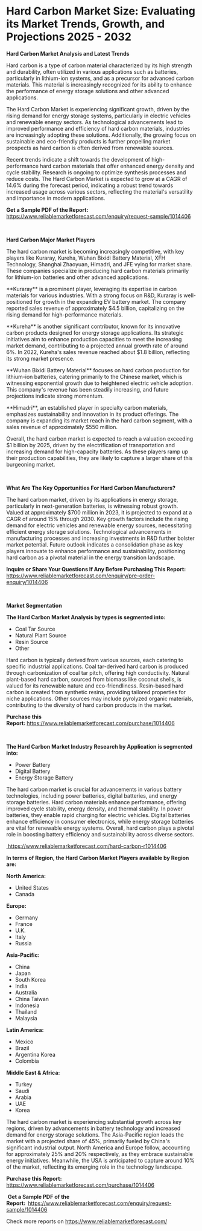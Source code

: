 <p><h1>Hard Carbon Market Size: Evaluating its Market Trends, Growth, and Projections 2025 - 2032</h1></p><p><strong>Hard Carbon Market Analysis and Latest Trends</strong></p>
<p><p>Hard carbon is a type of carbon material characterized by its high strength and durability, often utilized in various applications such as batteries, particularly in lithium-ion systems, and as a precursor for advanced carbon materials. This material is increasingly recognized for its ability to enhance the performance of energy storage solutions and other advanced applications.</p><p>The Hard Carbon Market is experiencing significant growth, driven by the rising demand for energy storage systems, particularly in electric vehicles and renewable energy sectors. As technological advancements lead to improved performance and efficiency of hard carbon materials, industries are increasingly adopting these solutions. Additionally, the growing focus on sustainable and eco-friendly products is further propelling market prospects as hard carbon is often derived from renewable sources.</p><p>Recent trends indicate a shift towards the development of high-performance hard carbon materials that offer enhanced energy density and cycle stability. Research is ongoing to optimize synthesis processes and reduce costs. The Hard Carbon Market is expected to grow at a CAGR of 14.6% during the forecast period, indicating a robust trend towards increased usage across various sectors, reflecting the material's versatility and importance in modern applications.</p></p>
<p><strong>Get a Sample PDF of the Report:&nbsp;</strong> <a href="https://www.reliablemarketforecast.com/enquiry/request-sample/1014406?utm_campaign=3252&utm_medium=2&utm_source=Github&utm_content=ia&utm_term=06032025&utm_id=hard-carbon">https://www.reliablemarketforecast.com/enquiry/request-sample/1014406</a></p>
<p>&nbsp;</p>
<p><strong>Hard Carbon Major Market Players</strong></p>
<p><p>The hard carbon market is becoming increasingly competitive, with key players like Kuraray, Kureha, Wuhan Bixidi Battery Material, XFH Technology, Shanghai Zhaoyuan, Himadri, and JFE vying for market share. These companies specialize in producing hard carbon materials primarily for lithium-ion batteries and other advanced applications.</p><p>**Kuraray** is a prominent player, leveraging its expertise in carbon materials for various industries. With a strong focus on R&D, Kuraray is well-positioned for growth in the expanding EV battery market. The company reported sales revenue of approximately $4.5 billion, capitalizing on the rising demand for high-performance materials.</p><p>**Kureha** is another significant contributor, known for its innovative carbon products designed for energy storage applications. Its strategic initiatives aim to enhance production capacities to meet the increasing market demand, contributing to a projected annual growth rate of around 6%. In 2022, Kureha's sales revenue reached about $1.8 billion, reflecting its strong market presence.</p><p>**Wuhan Bixidi Battery Material** focuses on hard carbon production for lithium-ion batteries, catering primarily to the Chinese market, which is witnessing exponential growth due to heightened electric vehicle adoption. This company's revenue has been steadily increasing, and future projections indicate strong momentum.</p><p>**Himadri**, an established player in specialty carbon materials, emphasizes sustainability and innovation in its product offerings. The company is expanding its market reach in the hard carbon segment, with a sales revenue of approximately $550 million.</p><p>Overall, the hard carbon market is expected to reach a valuation exceeding $1 billion by 2025, driven by the electrification of transportation and increasing demand for high-capacity batteries. As these players ramp up their production capabilities, they are likely to capture a larger share of this burgeoning market.</p></p>
<p>&nbsp;</p>
<p><strong>What Are The Key Opportunities For Hard Carbon Manufacturers?</strong></p>
<p><p>The hard carbon market, driven by its applications in energy storage, particularly in next-generation batteries, is witnessing robust growth. Valued at approximately $700 million in 2023, it is projected to expand at a CAGR of around 15% through 2030. Key growth factors include the rising demand for electric vehicles and renewable energy sources, necessitating efficient energy storage solutions. Technological advancements in manufacturing processes and increasing investments in R&D further bolster market potential. Future outlook indicates a consolidation phase as key players innovate to enhance performance and sustainability, positioning hard carbon as a pivotal material in the energy transition landscape.</p></p>
<p><strong>Inquire or Share Your Questions If Any Before Purchasing This Report:</strong> <a href="https://www.reliablemarketforecast.com/enquiry/pre-order-enquiry/1014406?utm_campaign=3252&utm_medium=2&utm_source=Github&utm_content=ia&utm_term=06032025&utm_id=hard-carbon">https://www.reliablemarketforecast.com/enquiry/pre-order-enquiry/1014406</a></p>
<p>&nbsp;</p>
<p><strong>Market Segmentation</strong></p>
<p><strong>The Hard Carbon Market Analysis by types is segmented into:</strong></p>
<p><ul><li>Coal Tar Source</li><li>Natural Plant Source</li><li>Resin Source</li><li>Other</li></ul></p>
<p><p>Hard carbon is typically derived from various sources, each catering to specific industrial applications. Coal tar-derived hard carbon is produced through carbonization of coal tar pitch, offering high conductivity. Natural plant-based hard carbon, sourced from biomass like coconut shells, is valued for its renewable nature and eco-friendliness. Resin-based hard carbon is created from synthetic resins, providing tailored properties for niche applications. Other sources may include pyrolyzed organic materials, contributing to the diversity of hard carbon products in the market.</p></p>
<p><strong>Purchase this Report:&nbsp;</strong><a href="https://www.reliablemarketforecast.com/purchase/1014406?utm_campaign=3252&utm_medium=2&utm_source=Github&utm_content=ia&utm_term=06032025&utm_id=hard-carbon">https://www.reliablemarketforecast.com/purchase/1014406</a></p>
<p>&nbsp;</p>
<p><strong>The Hard Carbon Market Industry Research by Application is segmented into:</strong></p>
<p><ul><li>Power Battery</li><li>Digital Battery</li><li>Energy Storage Battery</li></ul></p>
<p><p>The hard carbon market is crucial for advancements in various battery technologies, including power batteries, digital batteries, and energy storage batteries. Hard carbon materials enhance performance, offering improved cycle stability, energy density, and thermal stability. In power batteries, they enable rapid charging for electric vehicles. Digital batteries enhance efficiency in consumer electronics, while energy storage batteries are vital for renewable energy systems. Overall, hard carbon plays a pivotal role in boosting battery efficiency and sustainability across diverse sectors.</p></p>
<p><a href="https://www.reliablemarketforecast.com/hard-carbon-r1014406?utm_campaign=3252&utm_medium=2&utm_source=Github&utm_content=ia&utm_term=06032025&utm_id=hard-carbon">&nbsp;https://www.reliablemarketforecast.com/hard-carbon-r1014406</a></p>
<p><strong>In terms of Region, the Hard Carbon Market Players available by Region are:</strong></p>
<p>
    <p> <strong> North America: </strong>
        <ul>
            <li>United States</li>
            <li>Canada</li>
        </ul>
        </p> 
    <p> <strong> Europe: </strong>
        <ul>
            <li>Germany</li>
            <li>France</li>
            <li>U.K.</li>
            <li>Italy</li>
            <li>Russia</li>
        </ul>
        </p> 
    <p> <strong> Asia-Pacific: </strong>
        <ul>
            <li>China</li>
            <li>Japan</li>
            <li>South Korea</li>
            <li>India</li>
            <li>Australia</li>
            <li>China Taiwan</li>
            <li>Indonesia</li>
            <li>Thailand</li>
            <li>Malaysia</li>
        </ul>
        </p> 
    <p> <strong> Latin America: </strong>
        <ul>
            <li>Mexico</li>
            <li>Brazil</li>
            <li>Argentina Korea</li>
            <li>Colombia</li>
        </ul>
        </p> 
    <p> <strong> Middle East & Africa: </strong>
        <ul>
            <li>Turkey</li>
            <li>Saudi</li>
            <li>Arabia</li>
            <li>UAE</li>
            <li>Korea</li>
        </ul>
    </p>
    </p>
<p><p>The hard carbon market is experiencing substantial growth across key regions, driven by advancements in battery technology and increased demand for energy storage solutions. The Asia-Pacific region leads the market with a projected share of 45%, primarily fueled by China's significant industrial output. North America and Europe follow, accounting for approximately 25% and 20% respectively, as they embrace sustainable energy initiatives. Meanwhile, the USA is anticipated to capture around 10% of the market, reflecting its emerging role in the technology landscape.</p></p>
<p><strong>Purchase this Report: </strong><a href="https://www.reliablemarketforecast.com/purchase/1014406?utm_campaign=3252&utm_medium=2&utm_source=Github&utm_content=ia&utm_term=06032025&utm_id=hard-carbon">https://www.reliablemarketforecast.com/purchase/1014406</a></p>
<p>&nbsp;<strong>Get a Sample PDF of the Report:&nbsp;&nbsp;</strong><a href="https://www.reliablemarketforecast.com/enquiry/request-sample/1014406?utm_campaign=3252&utm_medium=2&utm_source=Github&utm_content=ia&utm_term=06032025&utm_id=hard-carbon">https://www.reliablemarketforecast.com/enquiry/request-sample/1014406</a></p>
<p><strong></strong></p>
<p>Check more reports on <a href="https://www.reliablemarketforecast.com/?utm_campaign=3252&utm_medium=2&utm_source=Github&utm_content=ia&utm_term=06032025&utm_id=hard-carbon">https://www.reliablemarketforecast.com/</a></p>